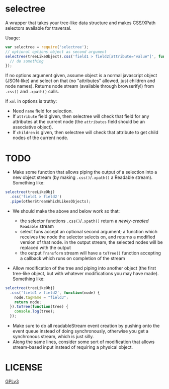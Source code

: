 selectree
=========

A wrapper that takes your tree-like data structure and makes CSS/XPath selectors available for traversal.

Usage:
``` javascript
var selectree = require('selectree');
// optional options object as second argument
selectree(treeLikeObject).css('field1 > field2[attribute="value"]', function(node) {
  // do something
});
```

If no options argument given, assume object is a normal javascript object (JSON-like) and select on that (no "attributes" allowed, just children and node names). Returns node stream (available through browserify!) from `.css()` and `.xpath()` calls.

If `xml` in options is truthy:
- Need `name` field for selection.
- If `attribute` field given, then selectree will check that field for any attributes at the current node (the `attributes` field should be an associative object).
- If `children` is given, then selectree will check that attribute to get child nodes of the current node.

# TODO

- Make some function that allows piping the output of a selection into a new object stream (by making `.css()`/`.xpath()` a Readable stream). Something like:

``` javascript
selectree(treeLikeObj)
  .css('field1 > field2')
  .pipe(otherStreamWhichLikesObjects);
```

- We should make the above and below work so that:
  - the selector functions `.css()`/`.xpath()` return a *newly-created* `Readable` stream
  - select funs accept an optional second argument; a function which receives the node the selector selects on, and returns a modified version of that node. in the output stream, the selected nodes will be replaced with the output
  - the output `Transform` stream will have a `toTree()` function accepting a callback which runs on completion of the stream

- Allow modification of the tree and piping into another object (the first tree-like object, but with whatever modifications you may have made). Something like:

``` javascript
selectree(treeLikeObj)
  .css('field1 > field2', function(node) {
    node.tagName = "field3";
    return node;
  }).toTree(function(tree) {
    console.log(tree);
  });
```

- Make sure to do all readableStream event creation by pushing onto the event queue instead of doing synchronously, otherwise you get a synchronous stream, which is just silly.
- Along the same lines, consider some sort of modification that allows stream-based input instead of requiring a physical object.

# LICENSE

[GPLv3](GPL.md)
